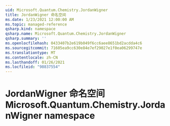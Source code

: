 ```yaml
---
uid: Microsoft.Quantum.Chemistry.JordanWigner
title: JordanWigner 命名空间
ms.date: 1/23/2021 12:00:00 AM
ms.topic: managed-reference
qsharp.kind: namespace
qsharp.name: Microsoft.Quantum.Chemistry.JordanWigner
qsharp.summary: ''
ms.openlocfilehash: 0433407b2e619b049f6cc6aee8651bd2acdda4c6
ms.sourcegitcommit: 71605ea9cc630e84e7ef29027e1f0ea06299747e
ms.translationtype: MT
ms.contentlocale: zh-CN
ms.lasthandoff: 01/26/2021
ms.locfileid: "98837554"
---
```

# <a name="microsoftquantumchemistryjordanwigner-namespace"></a><span data-ttu-id="bf526-102">JordanWigner 命名空间</span><span class="sxs-lookup"><span data-stu-id="bf526-102">Microsoft.Quantum.Chemistry.JordanWigner namespace</span></span>



